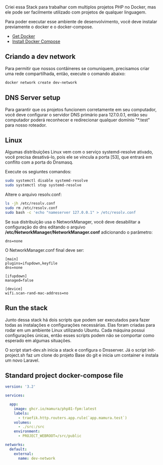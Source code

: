 Criei essa Stack para trabalhar com multiplos projetos PHP no Docker, mas ele pode ser facilmente utilizado com projetos de qualquer linguagem.

Para poder executar esse ambiente de desenvolvimento, você deve instalar previamente o docker e o docker-compose.

- [Get Docker](https://docs.docker.com/get-docker/)
- [Install Docker Compose](https://docs.docker.com/compose/install/)

## Criando a dev network
Para permitir que nossos contâineres se comuniquem, precisamos criar uma rede compartilhada, então, execute o comando abaixo:

```bash
docker network create dev-network
```

## DNS Server setup
Para garantir que os projetos funcionem corretamente em seu computador, você deve configurar o servidor DNS primário para 127.0.0.1, então seu computador poderá reconhecer e redirecionar qualquer domínio "*.test" para nosso roteador.

## Linux
Algumas distribuições Linux vem com o serviço systemd-resolve ativado, você precisa desativá-lo, pois ele se vincula a porta [53], que entrará em conflito com a porta do Dnsmasq.

Execute os segiuntes comandos:
```bash
sudo systemctl disable systemd-resolve
sudo systemctl stop systemd-resolve
```

Altere o arquivo resolv.conf:
```bash
ls -jh /etc/resolv.conf
sudo rm /etc/resolv.conf
sudo bash -c 'echo "nameserver 127.0.0.1" > /etc/resolv.conf
```

Se sua distribuição usa o NetworkManager, você deve desabilitar a configuração do dns editando o arquivo **/etc/NetworkManager/NetworkManager.conf** adicionando o parâmetro:
```console
dns=none
```

O NetworkManager.conf final deve ser:
```console
[main]
plugins=ifupdown,keyfile
dns=none

[ifupdown]
managed=false

[device]
wifi.scan-rand-mac-address=no
```

## Run the stack
Junto dessa stack há dois scripts que podem ser executados para fazer todas as instalações e configurações necessárias. Elas foram criadas para rodar em um ambiente Linux utilizando Ubuntu. Cada máquina possui configurações únicas, então esses scripts podem não se comportar como esperado em algumas situações.

O script start-dev.sh inicia a stack e configura o Dnsserver. Já o script init-project.sh faz um clone do projeto Base do git e inicia um container e instala um novo Laravel.

## Standard project docker-compose file
```yaml
version: '3.2'

services:

  app:
    image: ghcr.io/mamura/php81-fpm:latest
    labels:
      - traefik.http.routers.app.rule(`app.mamura.test`)
    volumes:
      - ./src:/src
    environment:
      - PROJECT_WEBROOT=/src/public

networks:
  default:
    external:
      name: dev-network